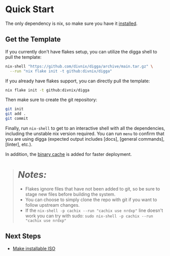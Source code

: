 # Quick Start

The only dependency is nix, so make sure you have it [installed][install-nix].

## Get the Template

If you currently don't have flakes setup, you can utilize the digga shell to
pull the template:

```sh
nix-shell "https://github.com/divnix/digga/archive/main.tar.gz" \
  --run "nix flake init -t github:divnix/digga"
```

If you already have flakes support, you can directly pull the template:

```sh
nix flake init -t github:divnix/digga
```

Then make sure to create the git repository:

```sh
git init
git add .
git commit
```

Finally, run `nix-shell` to get to an interactive shell with all the
dependencies, including the unstable nix version required. You can run `menu` to
confirm that you are using digga (expected output includes [docs], [general
commands], [linter], etc.).

In addition, the [binary cache](../integrations/cachix.md) is added for faster deployment.

> # _Notes:_
>
> - Flakes ignore files that have not been added to git, so be sure to stage new
>   files before building the system.
> - You can choose to simply clone the repo with git if you want to follow
>   upstream changes.
> - If the `nix-shell -p cachix --run "cachix use nrdxp"` line doesn't work you
>   can try with sudo: `sudo nix-shell -p cachix --run "cachix use nrdxp"`

## Next Steps

- [Make installable ISO](./iso.md)

[install-nix]: https://nixos.org/manual/nix/stable/#sect-multi-user-installation
